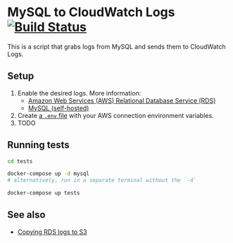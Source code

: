 # MySQL to CloudWatch Logs [![Build Status](https://travis-ci.org/GSA/mysql_to_cloudwatch.svg?branch=master)](https://travis-ci.org/GSA/mysql_to_cloudwatch)

This is a script that grabs logs from MySQL and sends them to CloudWatch Logs.

## Setup

1. Enable the desired logs. More information:
    * [Amazon Web Services (AWS) Relational Database Service (RDS)](http://docs.aws.amazon.com/AmazonRDS/latest/UserGuide/USER_LogAccess.Concepts.MySQL.html)
    * [MySQL (self-hosted)](https://dev.mysql.com/doc/refman/5.7/en/server-logs.html)
1. Create [a `.env` file](https://docs.docker.com/compose/environment-variables/#the-env-file) with your AWS connection environment variables.
1. TODO

## Running tests

```sh
cd tests

docker-compose up -d mysql
# alternatively, run in a separate terminal without the `-d`

docker-compose up tests
```

## See also

* [Copying RDS logs to S3](https://github.com/ryanholland/rdslogs_to_s3)
